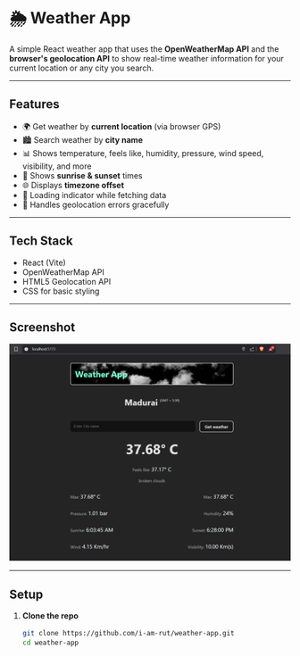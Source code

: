# 🌦️ Weather App

A simple React weather app that uses the **OpenWeatherMap API** and the **browser's geolocation API** to show real-time weather information for your current location or any city you search.

---

## Features

- 🌍 Get weather by **current location** (via browser GPS)
- 🏙️ Search weather by **city name**
- 📊 Shows temperature, feels like, humidity, pressure, wind speed, visibility, and more
- 🌅 Shows **sunrise & sunset** times
- 🌐 Displays **timezone offset**
- 🧭 Loading indicator while fetching data
- 🔧 Handles geolocation errors gracefully

---

## Tech Stack

- React (Vite)
- OpenWeatherMap API
- HTML5 Geolocation API
- CSS for basic styling

---

## Screenshot

![App Screenshot](./src/assets/image.png)

---

## Setup

1. **Clone the repo**
   ```bash
   git clone https://github.com/i-am-rut/weather-app.git
   cd weather-app
